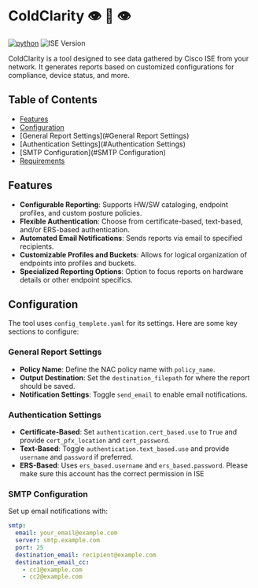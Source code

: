 # ColdClarity 👁️ 🧊 👁️
[![python](https://img.shields.io/badge/Python-3.9-3776AB.svg?style=flat&logo=python&logoColor=white)](https://www.python.org) ![ISE Version](https://img.shields.io/badge/ISE-3.3-blue)

ColdClarity is a tool designed to see data gathered by Cisco ISE from your network. It generates reports based on customized configurations for compliance, device status, and more.

## Table of Contents
- [Features](#Features)
- [Configuration](#Configuration)
- [General Report Settings](#General Report Settings) 
- [Authentication Settings](#Authentication Settings)
- [SMTP Configuration](#SMTP Configuration)
- [Requirements](#Requirements)

## Features

- **Configurable Reporting**: Supports HW/SW cataloging, endpoint profiles, and custom posture policies.
- **Flexible Authentication**: Choose from certificate-based, text-based, and/or ERS-based authentication.
- **Automated Email Notifications**: Sends reports via email to specified recipients.
- **Customizable Profiles and Buckets**: Allows for logical organization of endpoints into profiles and buckets.
- **Specialized Reporting Options**: Option to focus reports on hardware details or other endpoint specifics.

## Configuration

The tool uses `config_templete.yaml` for its settings. Here are some key sections to configure:

### General Report Settings

- **Policy Name**: Define the NAC policy name with `policy_name`.
- **Output Destination**: Set the `destination_filepath` for where the report should be saved.
- **Notification Settings**: Toggle `send_email` to enable email notifications.

### Authentication Settings

- **Certificate-Based**: Set `authentication.cert_based.use` to `True` and provide `cert_pfx_location` and `cert_password`.
- **Text-Based**: Toggle `authentication.text_based.use` and provide `username` and `password` if preferred.
- **ERS-Based**: Uses `ers_based.username` and `ers_based.password`. Please make sure this account has the correct permission in ISE

### SMTP Configuration

Set up email notifications with:

```yaml
smtp:
  email: your_email@example.com
  server: smtp.example.com
  port: 25
  destination_email: recipient@example.com
  destination_email_cc:
    - cc1@example.com
    - cc2@example.com
